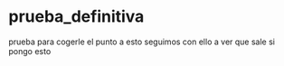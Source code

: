 # prueba_definitiva
prueba para cogerle el punto a esto
seguimos con ello
a ver que sale
si pongo esto
